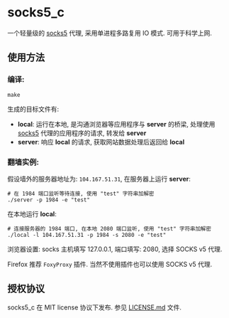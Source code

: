 # socks5_c

一个轻量级的 [socks5](http://www.ietf.org/rfc/rfc1928.txt) 代理, 采用单进程多路复用 IO 模式. 可用于科学上网.

## 使用方法

### 编译:

```
make
```

生成的目标文件有:

* **local**: 运行在本地, 是沟通浏览器等应用程序与 **server** 的桥梁, 处理使用 [socks5](http://www.ietf.org/rfc/rfc1928.txt) 代理的应用程序的请求, 转发给 **server**
* **server**: 响应 **local** 的请求, 获取网站数据处理后返回给 **local**

### 翻墙实例:

假设墙外的服务器地址为: `104.167.51.31`, 在服务器上运行 **server**:

```
# 在 1984 端口监听等待连接, 使用 "test" 字符串加解密
./server -p 1984 -e "test"
```

在本地运行 **local**:

```
# 连接服务器的 1984 端口, 在本地 2080 端口监听, 使用 "test" 字符串加解密
./local -l 104.167.51.31 -p 1984 -s 2080 -e "test"
```

浏览器设置:
socks 主机填写 127.0.0.1, 端口填写: 2080, 选择 SOCKS v5 代理.

Firefox 推荐 `FoxyProxy` 插件. 当然不使用插件也可以使用 SOCKS v5 代理.

## 授权协议

socks5_c 在 MIT license 协议下发布. 参见 [LICENSE.md](LICENSE.md) 文件.
